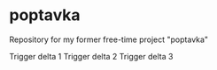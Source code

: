 # poptavka
Repository for my former free-time project "poptavka"

Trigger delta 1
Trigger delta 2
Trigger delta 3
